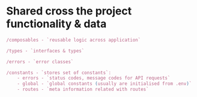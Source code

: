 # Shared cross the project functionality & data


``` typescript
/composables - `reusable logic across application`
```

``` typescript
/types - `interfaces & types`
```

``` typescript
/errors - `error classes`
```


``` typescript
/constants - `stores set of constants`:
	- errors - `status codes, message codes for API requests`
	- global - `global constants (usually are initialised from .env)`
	- routes - `meta information related with routes`
```
